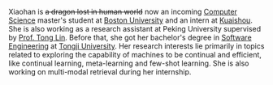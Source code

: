 Xiaohan is ~~a dragon lost in human world~~ now an incoming [Computer Science](https://www.bu.edu/cs/) master's student at [Boston University](https://www.bu.edu/) and an intern at [Kuaishou](https://www.kuaishou.com/). She is also working as a research assistant at Peking University supervised by [Prof. Tong Lin](http://www.cis.pku.edu.cn/jzyg/szdw/lt.htm). Before that, she got her bachelor's degree in [Software Engineering](http://sse.tongji.edu.cn/) at [Tongji University](https://www.tongji.edu.cn/). Her research interests lie primarily in topics related to exploring the capability of machines to be continual and efficient, like continual learning, meta-learning and few-shot learning. She is also working on multi-modal retrieval during her internship.